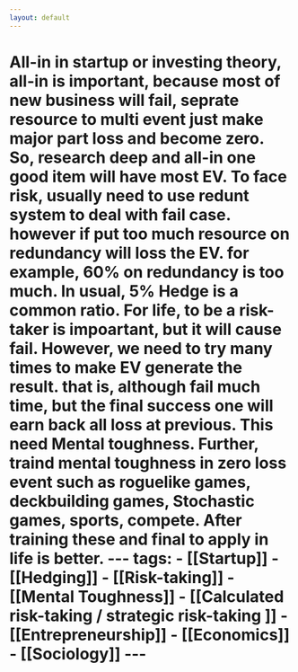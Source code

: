```yaml
---
layout: default
---
```

# All-in  in startup or investing theory, all-in is important, because most of new business will fail, seprate resource to multi event just make major part loss and become zero. So, research deep and all-in one good item will have most EV.  To face risk, usually need to use redunt system to deal with fail case. however if put too much resource on redundancy will loss the EV. for example, 60% on redundancy is too much. In usual, 5% Hedge is a common ratio.  For life, to be a risk-taker is impoartant, but it will cause fail. However, we need to try many times to make EV generate the result. that is, although fail much time, but the final success one will earn back all loss at previous.  This need Mental toughness. Further, traind mental toughness in zero loss event such as roguelike games, deckbuilding games, Stochastic games, sports, compete. After training these and final to apply in life is better.     --- tags:   - [[Startup]]   - [[Hedging]]   - [[Risk-taking]]   - [[Mental Toughness]]   - [[Calculated risk-taking / strategic risk-taking ]]   - [[Entrepreneurship]]   - [[Economics]]   - [[Sociology]]    ---
